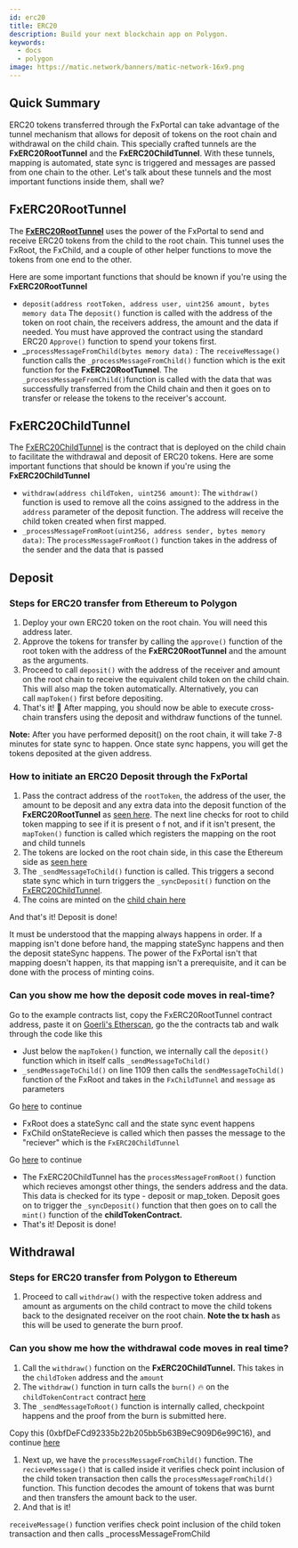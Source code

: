 ```yaml
---
id: erc20
title: ERC20
description: Build your next blockchain app on Polygon.
keywords:
  - docs
  - polygon
image: https://matic.network/banners/matic-network-16x9.png
---
```


## Quick Summary

ERC20 tokens transferred through the FxPortal can take advantage of the tunnel mechanism that allows for deposit of tokens on the root chain and withdrawal on the child chain. This specially crafted tunnels are the **FxERC20RootTunnel** and the **FxERC20ChildTunnel**. With these tunnels, mapping is automated, state sync is triggered and messages are passed from one chain to the other. Let's talk about these tunnels and the most important functions inside them, shall we?

## FxERC20RootTunnel

The [**FxERC20RootTunnel**](https://github.com/fx-portal/contracts/blob/main/contracts/examples/erc20-transfer/FxERC20RootTunnel.sol) uses the power of the FxPortal to send and receive ERC20 tokens from the child to the root chain. This tunnel uses the FxRoot, the FxChild, and a couple of other helper functions to move the tokens from one end to the other. 

Here are some important functions that should be known if you're using the **FxERC20RootTunnel**

- `deposit(address rootToken, address user, uint256 amount, bytes memory data` The `deposit()` function is called with the address of the token on root chain, the receivers address, the amount and the data if needed. You must have approved the contract using the standard ERC20 `Approve()` function to spend your tokens first.
- _`processMessageFromChild(bytes memory data)` : The `receiveMessage()` function calls the `_processMessageFromChild()` function which is the exit function for the **FxERC20RootTunnel**. The `_processMessageFromChild()`function is called with the data that was successfully transferred from the Child chain and then it goes on to transfer or release the tokens to the receiver's account.

## FxERC20ChildTunnel

The [FxERC20ChildTunnel](https://github.com/fx-portal/contracts/blob/main/contracts/examples/erc20-transfer/FxERC20ChildTunnel.sol) is the contract that is deployed on the child chain to facilitate the withdrawal and deposit of ERC20 tokens. Here are some important functions that should be known if you're using the **FxERC20ChildTunnel**

- `withdraw(address childToken, uint256 amount)`: The `withdraw()` function is used to remove all the coins assigned to the address in the `address` parameter of the deposit function. The address will receive the child token created when first mapped.
- `_processMessageFromRoot(uint256, address sender, bytes memory data)`: The `processMessageFromRoot()` function takes in the address of the sender and the data that is passed

## Deposit

### Steps for ERC20 transfer from Ethereum to Polygon

1. Deploy your own ERC20 token on the root chain. You will need this address later.
2. Approve the tokens for transfer by calling the `approve()` function of the root token with the address of the **FxERC20RootTunnel** and the amount as the arguments.
3. Proceed to call `deposit()` with the address of the receiver and amount on the root chain to receive the equivalent child token on the child chain. This will also map the token automatically. Alternatively, you can call `mapToken()` first before depositing.
4. That's it! 🎉 After mapping, you should now be able to execute cross-chain transfers using the deposit and withdraw functions of the tunnel.

**Note:** After you have performed deposit() on the root chain, it will take 7-8 minutes for state sync to happen. Once state sync happens, you will get the tokens deposited at the given address.

### How to initiate an ERC20 Deposit through the FxPortal

1. Pass the contract address of the `rootToken`, the address of the user, the amount to be deposit and any extra data into the deposit function of the **FxERC20RootTunnel** as [seen here](https://github.com/fx-portal/contracts/blob/3190bdcc4f74ad58324599dcf57c57bee66d1164/contracts/examples/erc20-transfer/FxERC20RootTunnel.sol#L57). The next line checks for root to child token mapping to see if it is present o f not, and if it isn't present, the `mapToken()` function is called which registers the mapping on the root and child tunnels
2. The tokens are locked on the root chain side, in this case the Ethereum side as [seen here](https://github.com/fx-portal/contracts/blob/3190bdcc4f74ad58324599dcf57c57bee66d1164/contracts/examples/erc20-transfer/FxERC20RootTunnel.sol#L64) 
3. The `_sendMessageToChild()` function is called. This triggers a second state sync which in turn triggers the `_syncDeposit()` function on the [FxERC20ChildTunnel](https://github.com/fx-portal/contracts/blob/main/contracts/examples/erc20-transfer/FxERC20ChildTunnel.sol). 
4. The coins are minted on the [child chain here](https://github.com/fx-portal/contracts/blob/3190bdcc4f74ad58324599dcf57c57bee66d1164/contracts/examples/erc20-transfer/FxERC20ChildTunnel.sol#L98)

And that's it! Deposit is done!

It must be understood that the mapping always happens in order. If a mapping isn't done before hand, the mapping stateSync happens and then the deposit stateSync happens. The power of the FxPortal isn't that mapping doesn't happen, its that mapping isn't a prerequisite, and it can be done with the process of minting coins.

### Can you show me how the deposit code moves in real-time?

Go to the example contracts list, copy the FxERC20RootTunnel contract address, paste it on [Goerli's Etherscan](http://goerli.etherscan.io/), go the the contracts tab and walk through the code like this

- Just below the `mapToken()` function, we internally call the `deposit()` function which in itself calls `_sendMessageToChild()`
- `_sendMessageToChild()` on line 1109 then calls the `sendMessageToChild()` function of the FxRoot and takes in the `FxChildTunnel` and `message` as parameters

Go [here](https://github.com/fx-portal/contracts/blob/main/contracts/FxRoot.sol) to continue 

- FxRoot does a stateSync call and the state sync event happens
- FxChild onStateRecieve is called which then passes the message to the "reciever" which is the `FxERC20ChildTunnel`

Go [here](https://github.com/fx-portal/contracts/blob/main/contracts/examples/erc20-transfer/FxERC20ChildTunnel.sol) to continue

- The FxERC20ChildTunnel has the `processMessageFromRoot()` function which recieves amongst other things, the senders address and the data. This data is checked for its type - deposit or map_token. Deposit goes on to trigger the `_syncDeposit()` function that then goes on to call the `mint()` function of the **childTokenContract.**
- That's it! Deposit is done!

## Withdrawal

### Steps for ERC20 transfer from Polygon to Ethereum

1. Proceed to call `withdraw()` with the respective token address and amount as arguments on the child contract to move the child tokens back to the designated receiver on the root chain. **Note the tx hash** as this will be used to generate the burn proof.

### Can you show me how the withdrawal code moves in real time?

1. Call the `withdraw()` function on the **FxERC20ChildTunnel.** This takes in the `childToken` address and the `amount`
2. The `withdraw()` function in turn calls the `burn()` 🔥 on the `childTokenContract` contract [here](https://github.com/fx-portal/contracts/blob/3190bdcc4f74ad58324599dcf57c57bee66d1164/contracts/examples/erc20-transfer/FxERC20ChildTunnel.sol#L43)
3. The `_sendMessageToRoot()` function is internally called, checkpoint happens and the proof from the burn is submitted here.

Copy this (0xbfDeFCd92335b22b205bb5b63B9eC909D6e99C16), and continue [here](https://goerli.etherscan.io/address/0xbfDeFCd92335b22b205bb5b63B9eC909D6e99C16#code)

1. Next up, we have the `processMessageFromChild()` function. The `recieveMessage()` that is called inside it verifies check point inclusion of the child token transaction then calls the `processMessageFromChild()` function. This function decodes the amount of tokens that was burnt and then transfers the amount back to the user. 
2. And that is it! 

`receiveMessage()` function verifies check point inclusion of the child token transaction and then calls _processMessageFromChild